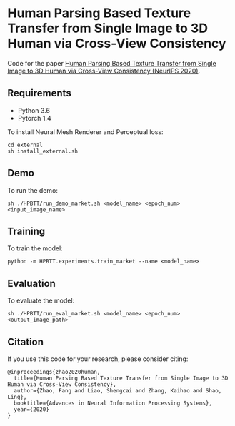 # Human Parsing Based Texture Transfer from Single Image to 3D Human via Cross-View Consistency

Code for the paper [Human Parsing Based Texture Transfer from Single Image to 3D Human via Cross-View Consistency (NeurIPS 2020)](https://papers.nips.cc/paper/2020/file/a516a87cfcaef229b342c437fe2b95f7-Paper.pdf). 

## Requirements

- Python 3.6
- Pytorch 1.4

To install Neural Mesh Renderer and Perceptual loss:

```
cd external
sh install_external.sh
```

## Demo

To run the demo:

```
sh ./HPBTT/run_demo_market.sh <model_name> <epoch_num> <input_image_name>
```

## Training

To train the model:

```
python -m HPBTT.experiments.train_market --name <model_name>
```

## Evaluation

To evaluate the model:

```
sh ./HPBTT/run_eval_market.sh <model_name> <epoch_num> <output_image_path>
```

## Citation
If you use this code for your research, please consider citing:
```
@inproceedings{zhao2020human,
  title={Human Parsing Based Texture Transfer from Single Image to 3D Human via Cross-View Consistency},
  author={Zhao, Fang and Liao, Shengcai and Zhang, Kaihao and Shao, Ling},
  booktitle={Advances in Neural Information Processing Systems},
  year={2020}
}
```

